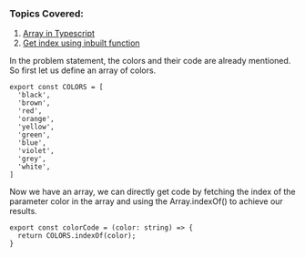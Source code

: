 ### Topics Covered:
1. <a href="https://www.w3schools.com/typescript/typescript_arrays.php" target=_blank> Array in Typescript</a>
2. <a href="https://www.tutorialspoint.com/typescript/typescript_array_indexof.htm" target=_blank>Get index using inbuilt function</a>

In the problem statement, the colors and their code are already mentioned. So first let us define an array of colors.
```
export const COLORS = [
  'black',
  'brown',
  'red',
  'orange',
  'yellow',
  'green',
  'blue',
  'violet',
  'grey',
  'white',
]
```

Now we have an array, we can directly get code by fetching the index of the parameter color in the array and using the Array.indexOf() to achieve our results.

```
export const colorCode = (color: string) => {
  return COLORS.indexOf(color); 
}
```
